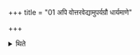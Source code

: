 +++
title = "01 अपि वोत्तरवेद्यामुपर्यग्रौ धार्यमाणे"

+++

<details><summary>थिते</summary>

अपि वोत्तरवेद्यामुपर्यग्रौ धार्यमाणे प्रजापतिस्त्वा सादयतु तया देवतयाङ्गिरस्वद्ध्रुवा सीदेत्युत्तरवेदिमभिमृशेत् १
</details>

